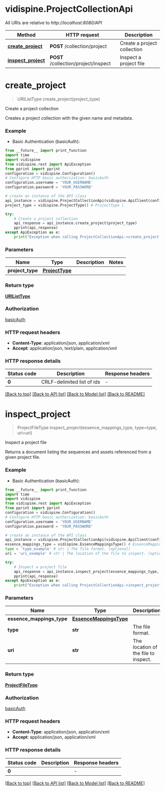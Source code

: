 # vidispine.ProjectCollectionApi

All URIs are relative to *http://localhost:8080/API*

Method | HTTP request | Description
------------- | ------------- | -------------
[**create_project**](ProjectCollectionApi.md#create_project) | **POST** /collection/project | Create a project collection
[**inspect_project**](ProjectCollectionApi.md#inspect_project) | **POST** /collection/project/inspect | Inspect a project file


# **create_project**
> URIListType create_project(project_type)

Create a project collection

Creates a project collection with the given name and metadata.

### Example

* Basic Authentication (basicAuth):
```python
from __future__ import print_function
import time
import vidispine
from vidispine.rest import ApiException
from pprint import pprint
configuration = vidispine.Configuration()
# Configure HTTP basic authorization: basicAuth
configuration.username = 'YOUR_USERNAME'
configuration.password = 'YOUR_PASSWORD'

# create an instance of the API class
api_instance = vidispine.ProjectCollectionApi(vidispine.ApiClient(configuration))
project_type = vidispine.ProjectType() # ProjectType | 

try:
    # Create a project collection
    api_response = api_instance.create_project(project_type)
    pprint(api_response)
except ApiException as e:
    print("Exception when calling ProjectCollectionApi->create_project: %s\n" % e)
```

### Parameters

Name | Type | Description  | Notes
------------- | ------------- | ------------- | -------------
 **project_type** | [**ProjectType**](ProjectType.md)|  | 

### Return type

[**URIListType**](URIListType.md)

### Authorization

[basicAuth](../README.md#basicAuth)

### HTTP request headers

 - **Content-Type**: application/json, application/xml
 - **Accept**: application/json, text/plain, application/xml

### HTTP response details
| Status code | Description | Response headers |
|-------------|-------------|------------------|
**0** | CRLF-delimited list of ids |  -  |

[[Back to top]](#) [[Back to API list]](../README.md#documentation-for-api-endpoints) [[Back to Model list]](../README.md#documentation-for-models) [[Back to README]](../README.md)

# **inspect_project**
> ProjectFileType inspect_project(essence_mappings_type, type=type, uri=uri)

Inspect a project file

Returns a document listing the sequences and assets referenced from a given project file.

### Example

* Basic Authentication (basicAuth):
```python
from __future__ import print_function
import time
import vidispine
from vidispine.rest import ApiException
from pprint import pprint
configuration = vidispine.Configuration()
# Configure HTTP basic authorization: basicAuth
configuration.username = 'YOUR_USERNAME'
configuration.password = 'YOUR_PASSWORD'

# create an instance of the API class
api_instance = vidispine.ProjectCollectionApi(vidispine.ApiClient(configuration))
essence_mappings_type = vidispine.EssenceMappingsType() # EssenceMappingsType | 
type = 'type_example' # str | The file format. (optional)
uri = 'uri_example' # str | The location of the file to inspect. (optional)

try:
    # Inspect a project file
    api_response = api_instance.inspect_project(essence_mappings_type, type=type, uri=uri)
    pprint(api_response)
except ApiException as e:
    print("Exception when calling ProjectCollectionApi->inspect_project: %s\n" % e)
```

### Parameters

Name | Type | Description  | Notes
------------- | ------------- | ------------- | -------------
 **essence_mappings_type** | [**EssenceMappingsType**](EssenceMappingsType.md)|  | 
 **type** | **str**| The file format. | [optional] 
 **uri** | **str**| The location of the file to inspect. | [optional] 

### Return type

[**ProjectFileType**](ProjectFileType.md)

### Authorization

[basicAuth](../README.md#basicAuth)

### HTTP request headers

 - **Content-Type**: application/json, application/xml
 - **Accept**: application/json, application/xml

### HTTP response details
| Status code | Description | Response headers |
|-------------|-------------|------------------|
**0** |  |  -  |

[[Back to top]](#) [[Back to API list]](../README.md#documentation-for-api-endpoints) [[Back to Model list]](../README.md#documentation-for-models) [[Back to README]](../README.md)

